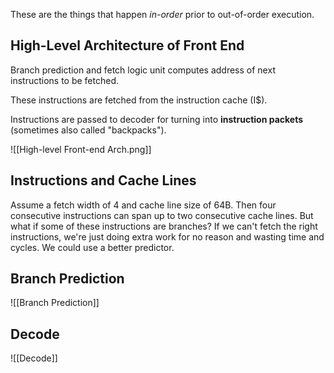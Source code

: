 These are the things that happen *in-order* prior to out-of-order execution.

## High-Level Architecture of Front End

Branch prediction and fetch logic unit computes address of next instructions to be fetched.

These instructions are fetched from the instruction cache (I$).

Instructions are passed to decoder for turning into **instruction packets** (sometimes also called "backpacks").

![[High-level Front-end Arch.png]]

## Instructions and Cache Lines

Assume a fetch width of 4 and cache line size of 64B. Then four consecutive instructions can span up to two consecutive cache lines. But what if some of these instructions are branches? If we can't fetch the right instructions, we're just doing extra work for no reason and wasting time and cycles. We could use a better predictor.

## Branch Prediction

![[Branch Prediction]]

## Decode

![[Decode]]